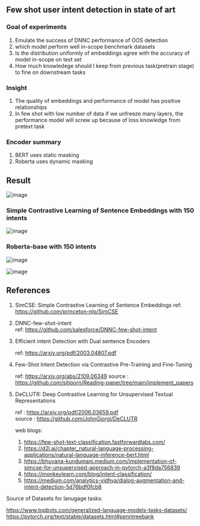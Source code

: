 ## Few shot user intent detection  in state of art 

### Goal of experiments

1. Emulate the success of DNNC performance of OOS detection
2. which model perform well in-scope benchmark datasets
3. Is the distribution uniformly of embeddings agree with the accuracy of model in-scope on test set
4. How much knowledege should I keep from previous task(pretrain stage) to fine on downstream tasks  

### Insight

1. The quality of embeddings and performance of model has positive relationships
2. In few shot with low number of data if we unfreeze many layers, the performance model will screw up because of loss knowledge from pretext task

### Encoder summary

1. BERT uses static masking
2. Roberta uses dynamic masking

## Result

![image](https://user-images.githubusercontent.com/31414731/167299987-8f2db9d2-8d3d-4aee-9b3f-f178905cd40d.png)


### Simple Contrastive Learning of Sentence Embeddings with 150 intents

![image](https://user-images.githubusercontent.com/31414731/166154720-d0156ac3-2653-4ed7-b35a-4ce82bd22ef7.png)
### Roberta-base with 150 intents
![image](https://user-images.githubusercontent.com/31414731/166154787-527e72a6-5802-4903-8d58-1b3a4a2e2475.png)


![image](https://user-images.githubusercontent.com/31414731/167282905-d2b44597-ab9e-4d82-8186-5fd385b9cf96.png)

## References

1. SimCSE: Simple Contrastive Learning of Sentence Embeddings
   ref: https://github.com/princeton-nlp/SimCSE  
2. DNNC-few-shot-intent  
   ref: https://github.com/salesforce/DNNC-few-shot-intent 

3. Efficient intent Detection with Dual sentence Encoders 
   
   ref: https://arxiv.org/pdf/2003.04807.pdf


4. Few-Shot Intent Detection via Contrastive Pre-Training and Fine-Tuning 
  
   ref: https://arxiv.org/abs/2109.06349
   source : https://github.com/sitiporn/Reading-paper/tree/main/implement_papers 
   
5. DeCLUTR: Deep Contrastive Learning for Unsupervised Textual Representations
   
   ref : https://arxiv.org/pdf/2006.03659.pdf   
   source : https://github.com/JohnGiorgi/DeCLUTR
   
   web blogs:
   1. https://few-shot-text-classification.fastforwardlabs.com/
   2. https://d2l.ai/chapter_natural-language-processing-applications/natural-language-inference-bert.html
   3. https://bhuvana-kundumani.medium.com/implementation-of-simcse-for-unsupervised-approach-in-pytorch-a3f8da756839
   4. https://monkeylearn.com/blog/intent-classification/
   5. https://medium.com/analytics-vidhya/dialog-augmentation-and-intent-detection-5d76bdf0fcb8

Source of Datasets for lanugage tasks:

https://www.topbots.com/generalized-language-models-tasks-datasets/
https://pytorch.org/text/stable/datasets.html#penntreebank
